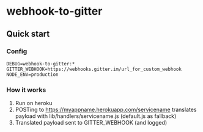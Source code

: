 # webhook-to-gitter

## Quick start
### Config

```
DEBUG=webhook-to-gitter:*
GITTER_WEBHOOK=https://webhooks.gitter.im/url_for_custom_webhook
NODE_ENV=production
```

### How it works

1. Run on heroku
2. POSTing to https://myappname.herokuapp.com/servicename translates payload with lib/handlers/servicename.js (default.js as fallback)
3. Translated payload sent to GITTER_WEBHOOK (and logged)